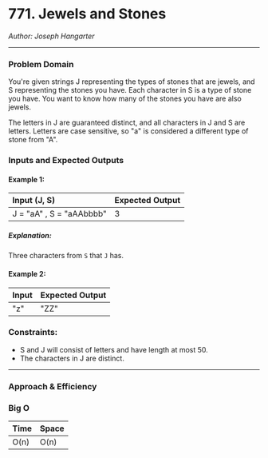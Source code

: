 # 771. Jewels and Stones
  
*Author: Joseph Hangarter*

---

### Problem Domain

You're given strings J representing the types of stones that are jewels, and S representing the stones you have.  Each character in S is a type of stone you have.  You want to know how many of the stones you have are also jewels.

The letters in J are guaranteed distinct, and all characters in J and S are letters. Letters are case sensitive, so "a" is considered a different type of stone from "A".

### Inputs and Expected Outputs

#### Example 1:  
| Input (J, S)| Expected Output |
| :----------- | :----------- |
| J = "aA" , S = "aAAbbbb" | 3 |

##### Explanation: 
Three characters from `S` that `J` has.

#### Example 2:  
| Input | Expected Output |
| :----------- | :----------- |
| "z" | "ZZ" |

### Constraints:
* S and J will consist of letters and have length at most 50.
* The characters in J are distinct.

---

### Approach & Efficiency

### Big O

| Time | Space |
| :----------- | :----------- |
| O(n) | O(n) |

